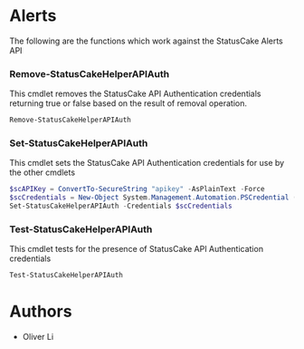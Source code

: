 # Alerts

The following are the functions which work against the StatusCake Alerts API  

### Remove-StatusCakeHelperAPIAuth
This cmdlet removes the StatusCake API Authentication credentials returning true or false based on the result of removal operation.

```powershell
Remove-StatusCakeHelperAPIAuth
```

### Set-StatusCakeHelperAPIAuth
This cmdlet sets the StatusCake API Authentication credentials for use by the other cmdlets

```powershell
$scAPIKey = ConvertTo-SecureString "apikey" -AsPlainText -Force
$scCredentials = New-Object System.Management.Automation.PSCredential ("username", $scAPIKey)
Set-StatusCakeHelperAPIAuth -Credentials $scCredentials
```
### Test-StatusCakeHelperAPIAuth
This cmdlet tests for the presence of StatusCake API Authentication credentials

```powershell
Test-StatusCakeHelperAPIAuth
```

# Authors
- Oliver Li